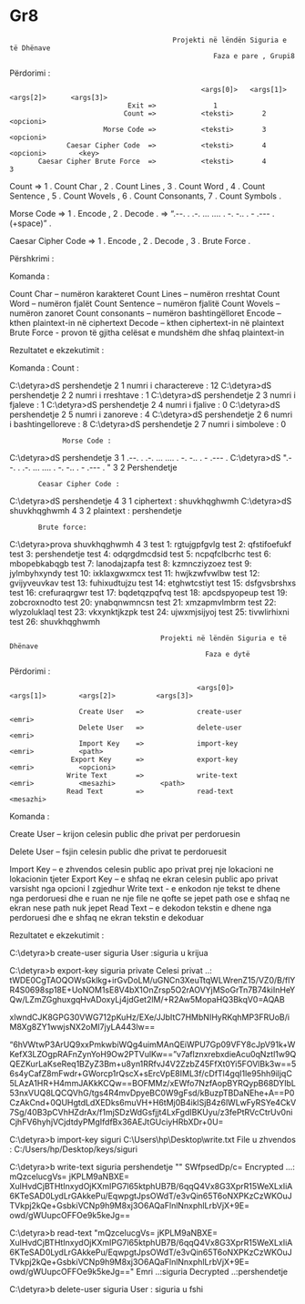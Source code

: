 # Gr8


                                            Projekti në lëndën Siguria e të Dhënave
                                                      Faza e pare , Grupi8

Përdorimi : 


                                                   <args[0]>   <args[1]>      <args[2]>      <args[3]>
                                 Exit =>              1                   
                                Count =>           <teksti>       2           <opcioni>
                           Morse Code =>           <teksti>       3           <opcioni>
                  Caesar Cipher Code  =>           <teksti>       4           <opcioni>        <key>
           Caesar Cipher Brute Force  =>           <teksti>       4               3
                                  
                                  

Count  <opcioni>  =>    1 . Count Char , 2 . Count Lines , 3 . Count Word , 4 . Count Sentence , 5 . Count Wovels , 6 . Count Consonants, 7 . Count Symbols .  

Morse Code <opcioni> =>  1 . Encode , 2 . Decode .
           <teksti> =>  “.--. . .-. ... .... . -. -.. . - .--- .(+space)” .

Caesar Cipher Code <opcioni> =>  1 . Encode , 2 . Decode , 3 . Brute Force .




Përshkrimi : 

Komanda : 

Count Char – numëron karakteret
Count Lines – numëron rreshtat
Count Word – numëron fjalët
Count Sentence – numëron fjalitë
Count Wovels – numëron zanoret
Count consonants – numëron bashtingëlloret
Encode – kthen plaintext-in në ciphertext
Decode – kthen ciphertext-in në plaintext
Brute Force - provon të gjitha celësat e mundshëm dhe shfaq plaintext-in 



Rezultatet e ekzekutimit :

Komanda : 
                     Count :       
                           
C:\detyra>dS pershendetje 2 1
numri i charactereve : 12
C:\detyra>dS pershendetje 2 2
numri i rreshtave : 1
C:\detyra>dS pershendetje 2 3
numri i fjaleve : 1
C:\detyra>dS pershendetje 2 4
numri i fjalive : 0
C:\detyra>dS pershendetje 2 5
numri i zanoreve : 4
C:\detyra>dS pershendetje 2 6
numri i bashtingelloreve : 8
C:\detyra>dS pershendetje 2 7
numri i simboleve : 0


                 Morse Code :
              
C:\detyra>dS pershendetje 3 1
.--. . .-. ... .... . -. -.. . - .--- .
C:\detyra>dS ".--. . .-. ... .... . -. -.. . - .--- . " 3 2
Pershendetje


           Ceasar Cipher Code :

C:\detyra>dS pershendetje 4 3 1
ciphertext : shuvkhqghwmh
C:\detyra>dS shuvkhqghwmh 4 3 2
plaintext : pershendetje
           
           Brute force:
           
C:\detyra>prova shuvkhqghwmh 4 3
test 1: rgtujgpfgvlg
test 2: qfstifoefukf
test 3: pershendetje
test 4: odqrgdmcdsid
test 5: ncpqfclbcrhc
test 6: mbopebkabqgb
test 7: lanodajzapfa
test 8: kzmncziyzoez
test 9: jylmbyhxyndy
test 10: ixklaxgwxmcx
test 11: hwjkzwfvwlbw
test 12: gvijyveuvkav
test 13: fuhixudtujzu
test 14: etghwtcstiyt
test 15: dsfgvsbrshxs
test 16: crefuraqrgwr
test 17: bqdetqzpqfvq
test 18: apcdspyopeup
test 19: zobcroxnodto
test 20: ynabqnwmncsn
test 21: xmzapmvlmbrm
test 22: wlyzoluklaql
test 23: vkxynktjkzpk
test 24: ujwxmjsijyoj
test 25: tivwlirhixni
test 26: shuvkhqghwmh





                                         Projekti në lëndën Siguria e të Dhënave
                                                    Faza e dytë






Përdorimi : 


                                                  <args[0]>         <args[1]>        <args[2]>          <args[3]>

                     Create User   =>             create-user        <emri>      
                     Delete User   =>             delete-user        <emri>              
                     Import Key    =>             import-key         <emri>           <path>              
                   Export Key      =>             export-key         <emri>           <opcioni>  
                  Write Text       =>             write-text         <emri>           <mesazhi>           <path>      
                  Read Text        =>             read-text          <mesazhi>






Komanda : 


Create User – krijon celesin public dhe privat per perdoruesin

Delete User – fsjin celesin public dhe privat te perdoruesit

Import Key – e zhvendos celesin public apo privat prej nje lokacioni ne lokacionin tjeter
Export Key – e shfaq ne ekran celesin public apo privat varsisht nga opcioni I zgjedhur
Write text -  e enkodon nje tekst te dhene nga perdoruesi dhe e ruan ne nje file ne qofte se jepet path ose e shfaq ne ekran nese path nuk jepet
Read Text – e dekodon tekstin e dhene nga perdoruesi dhe e shfaq ne ekran tekstin e dekoduar

          








Rezultatet e ekzekutimit :


  
C:\detyra>b create-user siguria
 User :siguria u krijua



C:\detyra>b export-key siguria private
 Celesi privat ..: 
<RSAKeyValue><Modulus>tWDE0CgTAOQOWsGklkg+irGvDoLM/uGNCn3XeuTtqWLWrenZ15/VZ0/B/flYR4S0698sp18E+UoNOM1sE8V4bX1OnZrsp5O2rAOVYjMSoGrTn7B74kiInHeYQw/LZmZGghuxgqHvADoxyLj4jdGet2lM/+R2Aw5MopaHQ3BkqV0=</Modulus><Exponent>AQAB</Exponent><P>xlwndCJK8GPG30VWG712pKuHz/EXe/JJbItC7HMbNIHyRKqhMP3FRUoB/iM8Xg8ZY1wwjsNX2oMI7jyLA443lw==</P><Q>6hVWtwP3ArUQ9xxPmkwbiWQg4uimMAnQEiWPU7Gp09VFY8cJpV91k+WKefX3LZOgpRAFnZynYoH9Ow2PTVulKw==</Q><DP>v7aflznxrebxdieAcu0qNztl1w9QQEZKurLaKseReq1BZyZ3Bm+u8yn1RRfvJ4V2ZzbZ45FfXt0Yi5FOVlBk3w==</DP><DQ>56s4yCafZ8mFwdr+GWorcp1rQscX+sErcVpE8IML3f/cDfTl4gqI1le95hh9iljqC5LAzA1HR+H4mmJAKkKCQw==</DQ><InverseQ>BOFMMz/xEWfo7NzfAopBYRQypB68DYIbL53nxVUQ8LQCQVhG/tgs4R4mvDpyeBC0W9gFsd/kBuzpTBDaNEhe+A==</InverseQ><D>P0CzAkCnd+0QUHgtdLdXEDks6muVH+H6tMj0B4iklSjB4z6lWLwFyRSYe4CkV7Sg/40B3pCVhHZdrAx/f1mjSDzWdGsfjjt4LxFgdIBKUyu/z3fePtRVcCtrUv0niCjhFV6hyhjVCjdtdyPMgIfdfBx36AEJtGUciyHRbXDr+0U=</D></RSAKeyValue>




C:\detyra>b import-key siguri C:\Users\hp\Desktop\write.txt
 File u zhvendos : C:/Users/hp/Desktop/keys/siguri



C:\detyra>b write-text siguria pershendetje ""
SWfpsedDp/c=
Encrypted ...:        mQzcelucgVs= jKPLM9aNBXE= XulHvdCjBTHtInxydOjKXmIPG7l65ktphUB7B/6qqQ4Vx8G3XprR15WeXLxIiA6KTeSAD0LydLrGAkkePu/EqwpgtJpsOWdT/e3vQin65T6oNXPKzCzWKOuJTVkpj2kQe+GsbkiVCNp9h9M8xj3O6AQaFlnlNnxphlLrbVjX+9E= owd/gWUupcOFFOe9k5keJg==




C:\detyra>b read-text "mQzcelucgVs= jKPLM9aNBXE= XulHvdCjBTHtInxydOjKXmIPG7l65ktphUB7B/6qqQ4Vx8G3XprR15WeXLxIiA6KTeSAD0LydLrGAkkePu/EqwpgtJpsOWdT/e3vQin65T6oNXPKzCzWKOuJTVkpj2kQe+GsbkiVCNp9h9M8xj3O6AQaFlnlNnxphlLrbVjX+9E= owd/gWUupcOFFOe9k5keJg=="
 Emri ..:siguria
 Decrypted ..:pershendetje




C:\detyra>b delete-user siguria
 User : siguria u fshi
